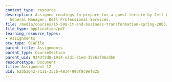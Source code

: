 ```yaml
---
content_type: resource
description: Assigned readings to prepare for a guest lecture by Jeff Lynn, VP and
  General Manager, Dell Professional Services.
file: /media/courses/15-598-it-and-business-transformation-spring-2003/62bb3042711135cb4834996f8c9ef825_assignment11.pdf
file_type: application/pdf
learning_resource_types:
- Assignments
ocw_type: OCWFile
parent_title: Assignments
parent_type: CourseSection
parent_uid: 9243f2d8-1914-e2d1-31ed-35861f06a3b6
resourcetype: Document
title: Assignment 12
uid: 62bb3042-7111-35cb-4834-996f8c9ef825
---
```

